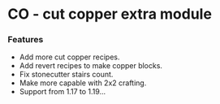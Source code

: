 # CO - cut copper extra module

### Features

- Add more cut copper recipes.
- Add revert recipes to make copper blocks.
- Fix stonecutter stairs count.
- Make more capable with 2x2 crafting.
- Support from 1.17 to 1.19...
